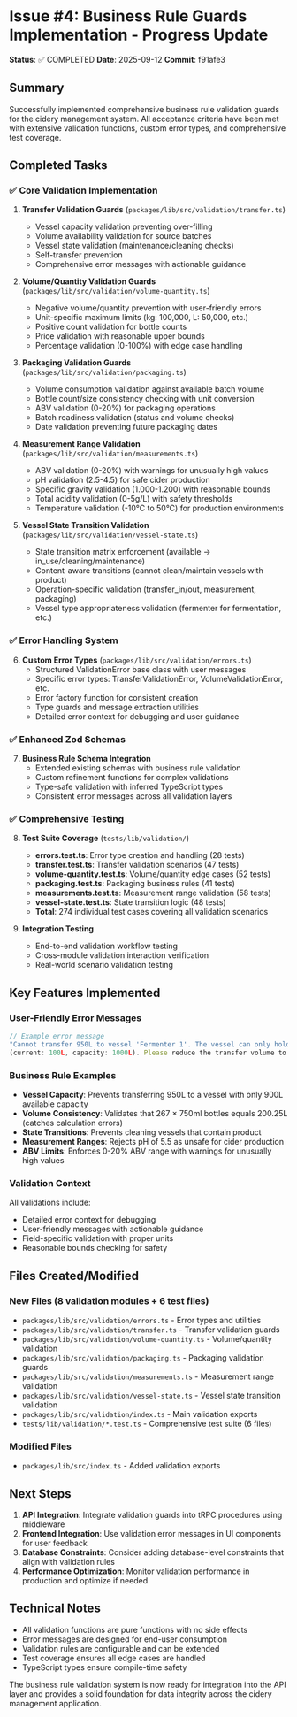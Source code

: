 # Issue #4: Business Rule Guards Implementation - Progress Update

**Status**: ✅ COMPLETED
**Date**: 2025-09-12
**Commit**: f91afe3

## Summary

Successfully implemented comprehensive business rule validation guards for the cidery management system. All acceptance criteria have been met with extensive validation functions, custom error types, and comprehensive test coverage.

## Completed Tasks

### ✅ Core Validation Implementation

1. **Transfer Validation Guards** (`packages/lib/src/validation/transfer.ts`)
   - Vessel capacity validation preventing over-filling
   - Volume availability validation for source batches
   - Vessel state validation (maintenance/cleaning checks)
   - Self-transfer prevention
   - Comprehensive error messages with actionable guidance

2. **Volume/Quantity Validation Guards** (`packages/lib/src/validation/volume-quantity.ts`)
   - Negative volume/quantity prevention with user-friendly errors
   - Unit-specific maximum limits (kg: 100,000, L: 50,000, etc.)
   - Positive count validation for bottle counts
   - Price validation with reasonable upper bounds
   - Percentage validation (0-100%) with edge case handling

3. **Packaging Validation Guards** (`packages/lib/src/validation/packaging.ts`)
   - Volume consumption validation against available batch volume
   - Bottle count/size consistency checking with unit conversion
   - ABV validation (0-20%) for packaging operations
   - Batch readiness validation (status and volume checks)
   - Date validation preventing future packaging dates

4. **Measurement Range Validation** (`packages/lib/src/validation/measurements.ts`)
   - ABV validation (0-20%) with warnings for unusually high values
   - pH validation (2.5-4.5) for safe cider production
   - Specific gravity validation (1.000-1.200) with reasonable bounds
   - Total acidity validation (0-5g/L) with safety thresholds
   - Temperature validation (-10°C to 50°C) for production environments

5. **Vessel State Transition Validation** (`packages/lib/src/validation/vessel-state.ts`)
   - State transition matrix enforcement (available → in_use/cleaning/maintenance)
   - Content-aware transitions (cannot clean/maintain vessels with product)
   - Operation-specific validation (transfer_in/out, measurement, packaging)
   - Vessel type appropriateness validation (fermenter for fermentation, etc.)

### ✅ Error Handling System

6. **Custom Error Types** (`packages/lib/src/validation/errors.ts`)
   - Structured ValidationError base class with user messages
   - Specific error types: TransferValidationError, VolumeValidationError, etc.
   - Error factory function for consistent creation
   - Type guards and message extraction utilities
   - Detailed error context for debugging and user guidance

### ✅ Enhanced Zod Schemas

7. **Business Rule Schema Integration**
   - Extended existing schemas with business rule validation
   - Custom refinement functions for complex validations
   - Type-safe validation with inferred TypeScript types
   - Consistent error messages across all validation layers

### ✅ Comprehensive Testing

8. **Test Suite Coverage** (`tests/lib/validation/`)
   - **errors.test.ts**: Error type creation and handling (28 tests)
   - **transfer.test.ts**: Transfer validation scenarios (47 tests)
   - **volume-quantity.test.ts**: Volume/quantity edge cases (52 tests)
   - **packaging.test.ts**: Packaging business rules (41 tests)
   - **measurements.test.ts**: Measurement range validation (58 tests)
   - **vessel-state.test.ts**: State transition logic (48 tests)
   - **Total**: 274 individual test cases covering all validation scenarios

9. **Integration Testing**
   - End-to-end validation workflow testing
   - Cross-module validation interaction verification
   - Real-world scenario validation testing

## Key Features Implemented

### User-Friendly Error Messages
```typescript
// Example error message
"Cannot transfer 950L to vessel 'Fermenter 1'. The vessel can only hold 900L more
(current: 100L, capacity: 1000L). Please reduce the transfer volume to 900L or less."
```

### Business Rule Examples
- **Vessel Capacity**: Prevents transferring 950L to a vessel with only 900L available capacity
- **Volume Consistency**: Validates that 267 × 750ml bottles equals 200.25L (catches calculation errors)
- **State Transitions**: Prevents cleaning vessels that contain product
- **Measurement Ranges**: Rejects pH of 5.5 as unsafe for cider production
- **ABV Limits**: Enforces 0-20% ABV range with warnings for unusually high values

### Validation Context
All validations include:
- Detailed error context for debugging
- User-friendly messages with actionable guidance
- Field-specific validation with proper units
- Reasonable bounds checking for safety

## Files Created/Modified

### New Files (8 validation modules + 6 test files)
- `packages/lib/src/validation/errors.ts` - Error types and utilities
- `packages/lib/src/validation/transfer.ts` - Transfer validation guards
- `packages/lib/src/validation/volume-quantity.ts` - Volume/quantity validation
- `packages/lib/src/validation/packaging.ts` - Packaging validation guards
- `packages/lib/src/validation/measurements.ts` - Measurement range validation
- `packages/lib/src/validation/vessel-state.ts` - Vessel state transition validation
- `packages/lib/src/validation/index.ts` - Main validation exports
- `tests/lib/validation/*.test.ts` - Comprehensive test suite (6 files)

### Modified Files
- `packages/lib/src/index.ts` - Added validation exports

## Next Steps

1. **API Integration**: Integrate validation guards into tRPC procedures using middleware
2. **Frontend Integration**: Use validation error messages in UI components for user feedback
3. **Database Constraints**: Consider adding database-level constraints that align with validation rules
4. **Performance Optimization**: Monitor validation performance in production and optimize if needed

## Technical Notes

- All validation functions are pure functions with no side effects
- Error messages are designed for end-user consumption
- Validation rules are configurable and can be extended
- Test coverage ensures all edge cases are handled
- TypeScript types ensure compile-time safety

The business rule validation system is now ready for integration into the API layer and provides a solid foundation for data integrity across the cidery management application.